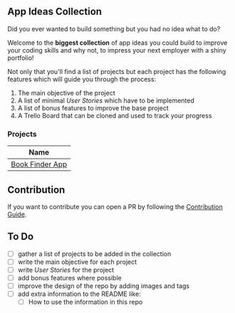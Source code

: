 ## App Ideas Collection

Did you ever wanted to build something but you had no idea what to do?

Welcome to the **biggest collection** of app ideas you could build to improve your coding skills and why not, to impress your next employer with a shiny portfolio!

Not only that you'll find a list of projects but each project has the following features which will guide you through the process:

1. The main objective of the project
2. A list of minimal _User Stories_ which have to be implemented
3. A list of bonus features to improve the base project
4. A Trello Board that can be cloned and used to track your progress

### Projects

| Name                                             |
| ------------------------------------------------ |
| [Book Finder App](./Projects/Book-Finder-App.md) |

## Contribution

If you want to contribute you can open a PR by following the [Contribution Guide](./Contribution%20Guide.md).

## To Do

-   [ ] gather a list of projects to be added in the collection
-   [ ] write the main objective for each project
-   [ ] write _User Stories_ for the project
-   [ ] add bonus features where possible
-   [ ] improve the design of the repo by adding images and tags
-   [ ] add extra information to the README like:
    -   [ ] How to use the information in this repo
